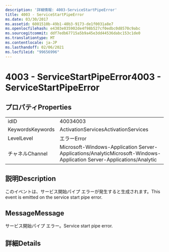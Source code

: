 ```yaml
---
description: '詳細情報: 4003-ServiceStartPipeError'
title: 4003 - ServiceStartPipeError
ms.date: 03/30/2017
ms.assetid: 6001510b-49b1-40b3-9173-de1f0031a8e7
ms.openlocfilehash: e4303e035902de4f98b527cf0edbc0d8570c9abc
ms.sourcegitcommit: ddf7edb67715a5b9a45e3dd44536dabc153c1de0
ms.translationtype: MT
ms.contentlocale: ja-JP
ms.lasthandoff: 02/06/2021
ms.locfileid: "99656996"
---
```

# <a name="4003---servicestartpipeerror"></a><span data-ttu-id="49f53-103">4003 - ServiceStartPipeError</span><span class="sxs-lookup"><span data-stu-id="49f53-103">4003 - ServiceStartPipeError</span></span>

## <a name="properties"></a><span data-ttu-id="49f53-104">プロパティ</span><span class="sxs-lookup"><span data-stu-id="49f53-104">Properties</span></span>  
  
|||  
|-|-|  
|<span data-ttu-id="49f53-105">id</span><span class="sxs-lookup"><span data-stu-id="49f53-105">ID</span></span>|<span data-ttu-id="49f53-106">4003</span><span class="sxs-lookup"><span data-stu-id="49f53-106">4003</span></span>|  
|<span data-ttu-id="49f53-107">Keywords</span><span class="sxs-lookup"><span data-stu-id="49f53-107">Keywords</span></span>|<span data-ttu-id="49f53-108">ActivationServices</span><span class="sxs-lookup"><span data-stu-id="49f53-108">ActivationServices</span></span>|  
|<span data-ttu-id="49f53-109">Level</span><span class="sxs-lookup"><span data-stu-id="49f53-109">Level</span></span>|<span data-ttu-id="49f53-110">エラー</span><span class="sxs-lookup"><span data-stu-id="49f53-110">Error</span></span>|  
|<span data-ttu-id="49f53-111">チャネル</span><span class="sxs-lookup"><span data-stu-id="49f53-111">Channel</span></span>|<span data-ttu-id="49f53-112">Microsoft-Windows-Application Server-Applications/Analytic</span><span class="sxs-lookup"><span data-stu-id="49f53-112">Microsoft-Windows-Application Server-Applications/Analytic</span></span>|  
  
## <a name="description"></a><span data-ttu-id="49f53-113">説明</span><span class="sxs-lookup"><span data-stu-id="49f53-113">Description</span></span>  

 <span data-ttu-id="49f53-114">このイベントは、サービス開始パイプ エラーが発生すると生成されます。</span><span class="sxs-lookup"><span data-stu-id="49f53-114">This event is emitted on the service start pipe error.</span></span>  
  
## <a name="message"></a><span data-ttu-id="49f53-115">Message</span><span class="sxs-lookup"><span data-stu-id="49f53-115">Message</span></span>  

 <span data-ttu-id="49f53-116">サービス開始パイプ エラー。</span><span class="sxs-lookup"><span data-stu-id="49f53-116">Service start pipe error.</span></span>  
  
## <a name="details"></a><span data-ttu-id="49f53-117">詳細</span><span class="sxs-lookup"><span data-stu-id="49f53-117">Details</span></span>
